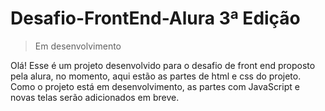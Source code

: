 # Desafio-FrontEnd-Alura 3ª Edição

> Em desenvolvimento 

Olá! Esse é um projeto desenvolvido para o desafio de front end proposto pela alura, no momento, aqui estão as partes de html e css do projeto. 
Como o projeto está em desenvolvimento, as partes com JavaScript e novas telas serão adicionados em breve. 
